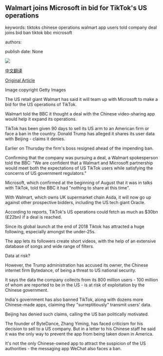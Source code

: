 ## Walmart joins Microsoft in bid for TikTok's US operations

keywords: tiktoks chinese operations walmart app users told company deal joins bid ban tiktok bbc microsoft

authors: 

publish date: None

![](https://ichef.bbci.co.uk/news/1024/branded_news/4E06/production/_114147991_microsoft_tiktok_walmart_index.jpg)

[中文翻译](Walmart%20joins%20Microsoft%20in%20bid%20for%20TikTok%27s%20US%20operations_zh.md)

[Original Article](https://www.bbc.com/news/business-53933534)

Image copyright Getty Images

The US retail giant Walmart has said it will team up with Microsoft to make a bid for the US operations of TikTok.

Walmart told the BBC it thought a deal with the Chinese video-sharing app would help it expand its operations.

TikTok has been given 90 days to sell its US arm to an American firm or face a ban in the country. Donald Trump has alleged it shares its user data with Beijing - claims it denies.

Earlier on Thursday the firm's boss resigned ahead of the impending ban.

Confirming that the company was pursuing a deal, a Walmart spokesperson told the BBC: "We are confident that a Walmart and Microsoft partnership would meet both the expectations of US TikTok users while satisfying the concerns of US government regulators."

Microsoft, which confirmed at the beginning of August that it was in talks with TikTok, told the BBC it had "nothing to share at this time".

With Walmart, which owns UK supermarket chain Asda, it will now go up against other prospective bidders, including the US tech giant Oracle.

According to reports, TikTok's US operations could fetch as much as $30bn (£22bn) if a deal is reached.

Since its global launch at the end of 2018 Tiktok has attracted a huge following, especially amongst the under-25s.

The app lets its followers create short videos, with the help of an extensive database of songs and wide range of filters.

Data at risk?

However, the Trump administration has accused its owner, the Chinese internet firm Bytedance, of being a threat to US national security.

It says the data the company collects from its 800 million users - 100 million of whom are reported to be in the US - is at risk of exploitation by the Chinese government.

India's government has also banned TikTok, along with dozens more Chinese-made apps, claiming they "surreptitiously" transmit users' data.

Beijing has denied such claims, calling the US ban politically motivated.

The founder of ByteDance, Zhang Yiming, has faced criticism for his decision to sell to a US company. But in a letter to his Chinese staff he said it was the only way to prevent the app from being taken down in America.

It's not the only Chinese-owned app to attract the suspicion of the US authorities - the messaging app WeChat also faces a ban.